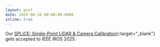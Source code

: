 ```yaml
---
layout: post
date: 2025-06-16 00:00:00-0400
inline: true
---
```


Our [SPLiCE: Single-Point LiDAR & Camera Calibration](https://SPLiCE-Calib.github.io/){:target="\_blank"} gets accepted to IEEE IROS 2025.